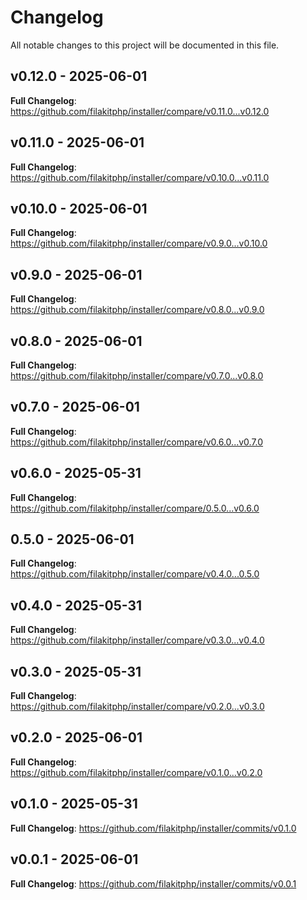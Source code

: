 # Changelog

All notable changes to this project will be documented in this file.

## v0.12.0 - 2025-06-01

**Full Changelog**: https://github.com/filakitphp/installer/compare/v0.11.0...v0.12.0

## v0.11.0 - 2025-06-01

**Full Changelog**: https://github.com/filakitphp/installer/compare/v0.10.0...v0.11.0

## v0.10.0 - 2025-06-01

**Full Changelog**: https://github.com/filakitphp/installer/compare/v0.9.0...v0.10.0

## v0.9.0 - 2025-06-01

**Full Changelog**: https://github.com/filakitphp/installer/compare/v0.8.0...v0.9.0

## v0.8.0 - 2025-06-01

**Full Changelog**: https://github.com/filakitphp/installer/compare/v0.7.0...v0.8.0

## v0.7.0 - 2025-06-01

**Full Changelog**: https://github.com/filakitphp/installer/compare/v0.6.0...v0.7.0

## v0.6.0 - 2025-05-31

**Full Changelog**: https://github.com/filakitphp/installer/compare/0.5.0...v0.6.0

## 0.5.0 - 2025-06-01

**Full Changelog**: https://github.com/filakitphp/installer/compare/v0.4.0...0.5.0

## v0.4.0 - 2025-05-31

**Full Changelog**: https://github.com/filakitphp/installer/compare/v0.3.0...v0.4.0

## v0.3.0 - 2025-05-31

**Full Changelog**: https://github.com/filakitphp/installer/compare/v0.2.0...v0.3.0

## v0.2.0 - 2025-06-01

**Full Changelog**: https://github.com/filakitphp/installer/compare/v0.1.0...v0.2.0

## v0.1.0 - 2025-05-31

**Full Changelog**: https://github.com/filakitphp/installer/commits/v0.1.0

## v0.0.1 - 2025-06-01

**Full Changelog**: https://github.com/filakitphp/installer/commits/v0.0.1

